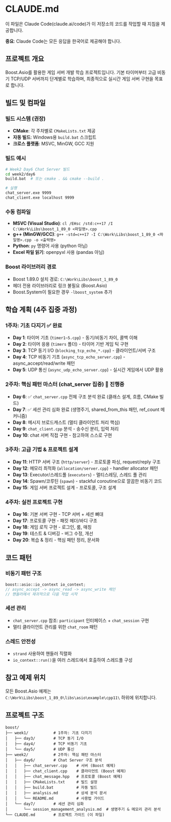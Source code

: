 # CLAUDE.md

이 파일은 Claude Code(claude.ai/code)가 이 저장소의 코드를 작업할 때 지침을 제공합니다.

**중요**: Claude Code는 모든 응답을 한국어로 제공해야 합니다.

## 프로젝트 개요

Boost.Asio를 활용한 게임 서버 개발 학습 프로젝트입니다. 기본 타이머부터 고급 비동기 TCP/UDP 서버까지 단계별로 학습하며, 최종적으로 실시간 게임 서버 구현을 목표로 합니다.

## 빌드 및 컴파일

### 빌드 시스템 (권장)
- **CMake**: 각 주차별로 `CMakeLists.txt` 제공
- **자동 빌드**: Windows용 `build.bat` 스크립트
- **크로스 플랫폼**: MSVC, MinGW, GCC 지원

### 빌드 예시
```bash
# Week2 Day6 Chat Server 빌드
cd week2/day6
build.bat  # 또는 cmake . && cmake --build .

# 실행
chat_server.exe 9999
chat_client.exe localhost 9999
```

### 수동 컴파일
- **MSVC (Visual Studio)**: `cl /EHsc /std:c++17 /I C:\Work\Libs\boost_1_89_0 <파일명>.cpp`
- **g++ (MinGW/GCC)**: `g++ -std=c++17 -I C:\Work\Libs\boost_1_89_0 <파일명>.cpp -o <출력명>`
- **Python**: `py` 명령어 사용 (python 아님)
- **Excel 파일 읽기**: openpyxl 사용 (pandas 아님)

### Boost 라이브러리 경로
- Boost 1.89.0 설치 경로: `C:\Work\Libs\boost_1_89_0`
- 헤더 전용 라이브러리로 링크 불필요 (Boost.Asio)
- Boost.System이 필요한 경우 `-lboost_system` 추가

## 학습 계획 (4주 집중 과정)

### 1주차: 기초 다지기 ✅ **완료**
- **Day 1**: 타이머 기초 (`timer1~5.cpp`) - 동기/비동기 차이, 콜백 이해
- **Day 2**: 타이머 응용 (`timers` 폴더) - 타이머 기반 게임 틱 구현
- **Day 3**: TCP 동기 I/O (`blocking_tcp_echo_*.cpp`) - 클라이언트/서버 구조
- **Day 4**: TCP 비동기 기초 (`async_tcp_echo_server.cpp`) - async_accept/read/write 패턴
- **Day 5**: UDP 통신 (`async_udp_echo_server.cpp`) - 실시간 게임에서 UDP 활용

### 2주차: 핵심 패턴 마스터 (chat_server 집중) 🔄 **진행중**
- **Day 6**: ✅ `chat_server.cpp` 전체 구조 분석 완료 (클래스 설계, 흐름, CMake 빌드)
- **Day 7**: ✅ 세션 관리 심화 완료 (생명주기, shared_from_this 패턴, ref_count 메커니즘)
- **Day 8**: 메시지 브로드캐스트 (멀티 클라이언트 처리 핵심)
- **Day 9**: `chat_client.cpp` 분석 - 송수신 분리, 입력 처리
- **Day 10**: chat 서버 직접 구현 - 참고하여 스스로 구현

### 3주차: 고급 기법 & 프로젝트 설계
- **Day 11**: HTTP 서버 구조 (`http/server`) - 프로토콜 파싱, request/reply 구조
- **Day 12**: 메모리 최적화 (`allocation/server.cpp`) - handler allocator 패턴
- **Day 13**: Executor/스레드풀 (`executors`) - 멀티스레딩, 스레드 풀 관리
- **Day 14**: Spawn/코루틴 (`spawn`) - stackful coroutine으로 깔끔한 비동기 코드
- **Day 15**: 게임 서버 프로젝트 설계 - 프로토콜, 구조 설계

### 4주차: 실전 프로젝트 구현
- **Day 16**: 기본 서버 구현 - TCP 서버 + 세션 뼈대
- **Day 17**: 프로토콜 구현 - 패킷 헤더/바디 구조
- **Day 18**: 게임 로직 구현 - 로그인, 룸, 매칭
- **Day 19**: 테스트 & 디버깅 - 버그 수정, 개선
- **Day 20**: 복습 & 정리 - 핵심 패턴 정리, 문서화

## 코드 패턴

### 비동기 패턴 구조
```cpp
boost::asio::io_context io_context;
// async_accept -> async_read -> async_write 체인
// 핸들러에서 재귀적으로 다음 작업 시작
```

### 세션 관리
- `chat_server.cpp` 참조: `participant` 인터페이스 + `chat_session` 구현
- 멀티 클라이언트 관리를 위한 `chat_room` 패턴

### 스레드 안전성
- `strand` 사용하여 핸들러 직렬화
- `io_context::run()`을 여러 스레드에서 호출하여 스레드풀 구성

## 참고 예제 위치

모든 Boost.Asio 예제는 `C:\Work\Libs\boost_1_89_0\libs\asio\example\cpp11\` 하위에 위치합니다.

## 프로젝트 구조

```
boost/
├── week1/           # 1주차: 기초 다지기
│   ├── day3/        # TCP 동기 I/O
│   ├── day4/        # TCP 비동기 기초
│   └── day5/        # UDP 통신
├── week2/           # 2주차: 핵심 패턴 마스터
│   ├── day6/        # Chat Server 구조 분석
│   │   ├── chat_server.cpp    # 서버 (Boost 예제)
│   │   ├── chat_client.cpp    # 클라이언트 (Boost 예제)
│   │   ├── chat_message.hpp   # 프로토콜 (Boost 예제)
│   │   ├── CMakeLists.txt     # 빌드 설정
│   │   ├── build.bat          # 자동 빌드
│   │   ├── analysis.md        # 상세 분석 문서
│   │   └── README.md          # 사용법 가이드
│   └── day7/        # 세션 관리 심화
│       └── session_management_analysis.md  # 생명주기 & 메모리 관리 분석
└── CLAUDE.md        # 프로젝트 가이드 (이 파일)
```